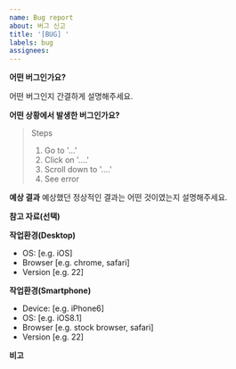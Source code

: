 ```yaml
---
name: Bug report
about: 버그 신고
title: '[BUG] '
labels: bug
assignees: 
---
```


**어떤 버그인가요?**

어떤 버그인지 간결하게 설명해주세요.

**어떤 상황에서 발생한 버그인가요?**

> Steps
> 
> 1. Go to '...'
> 2. Click on '....'
> 3. Scroll down to '....'
> 4. See error

**예상 결과**
예상했던 정상적인 결과는 어떤 것이였는지 설명해주세요.

**참고 자료(선택)**

**작업환경(Desktop)**

- OS: [e.g. iOS]
- Browser [e.g. chrome, safari]
- Version [e.g. 22]

**작업환경(Smartphone)**

- Device: [e.g. iPhone6]
- OS: [e.g. iOS8.1]
- Browser [e.g. stock browser, safari]
- Version [e.g. 22]

**비고**
